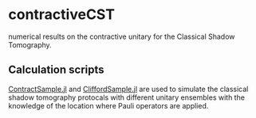 # contractiveCST
numerical results on the contractive unitary for the Classical Shadow Tomography.
## Calculation scripts
[ContractSample.jl](ContractSample.jl) and [CliffordSample.jl](CliffordSample.jl) are used to simulate the classical shadow tomography protocals with different unitary ensembles with the knowledge of the location where Pauli operators are applied.

